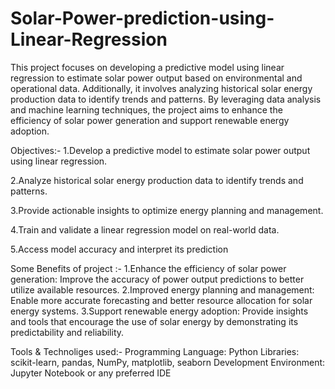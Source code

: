 # Solar-Power-prediction-using-Linear-Regression
This project focuses on developing a predictive model using linear regression to estimate solar power output based on environmental and operational data. Additionally, it involves analyzing historical solar energy production data to identify trends and patterns. By leveraging data analysis and machine learning techniques, the project aims to enhance the efficiency of solar power generation and support renewable energy adoption.

Objectives:-
1.Develop a predictive model to estimate solar power output using linear regression.

2.Analyze historical solar energy production data to identify trends and patterns.

3.Provide actionable insights to optimize energy planning and management.

4.Train and validate a linear regression model on real-world data.

5.Access model accuracy and interpret its prediction

Some Benefits of project :-
1.Enhance the efficiency of solar power generation: Improve the accuracy of power output predictions to better utilize available resources.
2.Improved energy planning and management: Enable more accurate forecasting and better resource allocation for solar energy systems.
3.Support renewable energy adoption: Provide insights and tools that encourage the use of solar energy by demonstrating its predictability and reliability.

Tools & Technoliges used:-
Programming Language: Python
Libraries: scikit-learn, pandas, NumPy, matplotlib, seaborn
Development Environment: Jupyter Notebook or any preferred IDE
